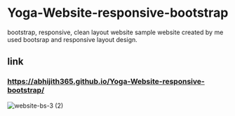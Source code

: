 # Yoga-Website-responsive-bootstrap
bootstrap, responsive, clean layout website
sample website created by me used bootsrap and responsive layout design.
## link 
### https://abhijith365.github.io/Yoga-Website-responsive-bootstrap/

![website-bs-3 (2)](https://user-images.githubusercontent.com/63362359/160293749-803c7748-8530-4f14-be64-c8a8e7667034.png)

